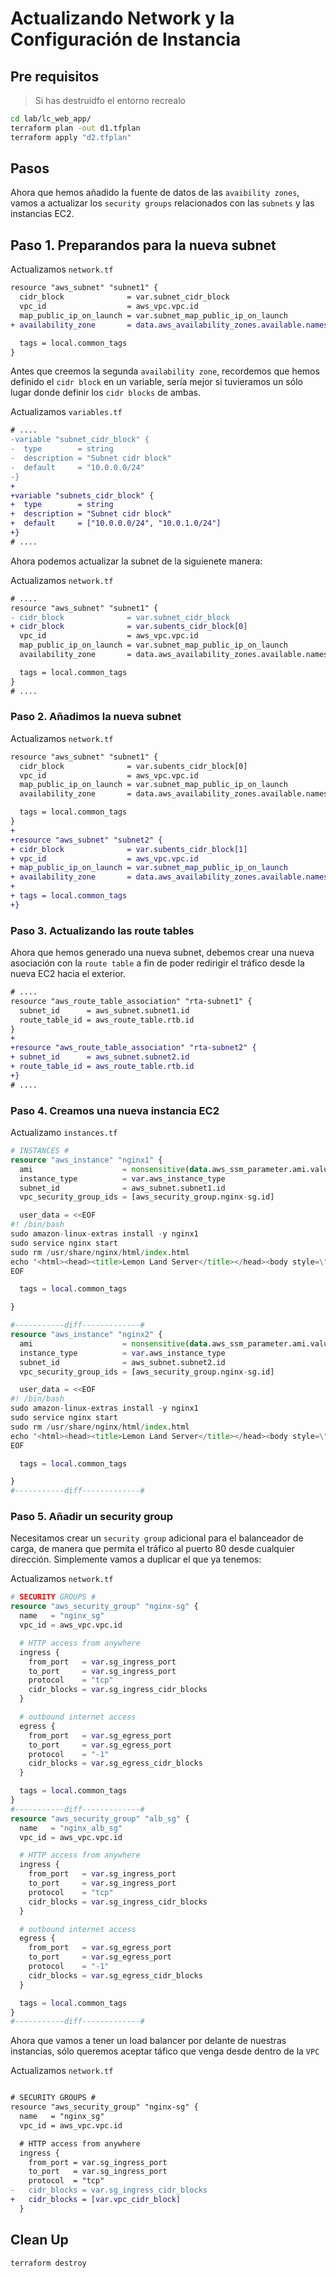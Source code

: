 # Actualizando Network y la Configuración de Instancia

## Pre requisitos

> Si has destruidfo el entorno recrealo

```bash
cd lab/lc_web_app/
terraform plan -out d1.tfplan
terraform apply "d2.tfplan"
```

## Pasos

Ahora que hemos añadido la fuente de datos de las `avaibility zones`, vamos a actualizar los `security groups` relacionados con las `subnets` y las instancias EC2.

## Paso 1. Preparandos para la nueva subnet

Actualizamos `network.tf`

```diff
resource "aws_subnet" "subnet1" {
  cidr_block              = var.subnet_cidr_block
  vpc_id                  = aws_vpc.vpc.id
  map_public_ip_on_launch = var.subnet_map_public_ip_on_launch
+ availability_zone       = data.aws_availability_zones.available.names[0]

  tags = local.common_tags
}
```

Antes que creemos la segunda `availability zone`, recordemos que hemos definido el `cidr block` en un variable, sería mejor si tuvieramos un sólo lugar donde definir los `cidr blocks` de ambas.

Actualizamos `variables.tf`

```diff
# ....
-variable "subnet_cidr_block" {
-  type        = string
-  description = "Subnet cidr block"
-  default     = "10.0.0.0/24"
-}
+
+variable "subnets_cidr_block" {
+  type        = string
+  description = "Subnet cidr block"
+  default     = ["10.0.0.0/24", "10.0.1.0/24"]
+}
# ....
```

Ahora podemos actualizar la subnet de la siguienete manera:

Actualizamos `network.tf`

```diff
# ....
resource "aws_subnet" "subnet1" {
- cidr_block              = var.subnet_cidr_block
+ cidr_block              = var.subents_cidr_block[0]
  vpc_id                  = aws_vpc.vpc.id
  map_public_ip_on_launch = var.subnet_map_public_ip_on_launch
  availability_zone       = data.aws_availability_zones.available.names[0]

  tags = local.common_tags
}
# ....
```

### Paso 2. Añadimos la nueva subnet

Actualizamos `network.tf`

```diff
resource "aws_subnet" "subnet1" {
  cidr_block              = var.subents_cidr_block[0]
  vpc_id                  = aws_vpc.vpc.id
  map_public_ip_on_launch = var.subnet_map_public_ip_on_launch
  availability_zone       = data.aws_availability_zones.available.names[0]

  tags = local.common_tags
}
+
+resource "aws_subnet" "subnet2" {
+ cidr_block              = var.subents_cidr_block[1]
+ vpc_id                  = aws_vpc.vpc.id
+ map_public_ip_on_launch = var.subnet_map_public_ip_on_launch
+ availability_zone       = data.aws_availability_zones.available.names[1]
+
+ tags = local.common_tags
+}
```

### Paso 3. Actualizando las route tables

Ahora que hemos generado una nueva subnet, debemos crear una nueva asociación con la `route table` a fin de poder redirigir el tráfico desde la nueva EC2 hacia el exterior.

```diff
# ....
resource "aws_route_table_association" "rta-subnet1" {
  subnet_id      = aws_subnet.subnet1.id
  route_table_id = aws_route_table.rtb.id
}
+
+resource "aws_route_table_association" "rta-subnet2" {
+ subnet_id      = aws_subnet.subnet2.id
+ route_table_id = aws_route_table.rtb.id
+}
# ....
```

### Paso 4. Creamos una nueva instancia EC2

Actualizamo `instances.tf`

```tf
# INSTANCES #
resource "aws_instance" "nginx1" {
  ami                    = nonsensitive(data.aws_ssm_parameter.ami.value)
  instance_type          = var.aws_instance_type
  subnet_id              = aws_subnet.subnet1.id
  vpc_security_group_ids = [aws_security_group.nginx-sg.id]

  user_data = <<EOF
#! /bin/bash
sudo amazon-linux-extras install -y nginx1
sudo service nginx start
sudo rm /usr/share/nginx/html/index.html
echo '<html><head><title>Lemon Land Server</title></head><body style=\"background-color:#1F778D\"><p style=\"text-align: center;\"><span style=\"color:#FFFFFF;\"><span style=\"font-size:28px;\">Welcome to &#127819; land</span></span></p></body></html>' | sudo tee /usr/share/nginx/html/index.html
EOF

  tags = local.common_tags

}

#-----------diff-------------#
resource "aws_instance" "nginx2" {
  ami                    = nonsensitive(data.aws_ssm_parameter.ami.value)
  instance_type          = var.aws_instance_type
  subnet_id              = aws_subnet.subnet2.id
  vpc_security_group_ids = [aws_security_group.nginx-sg.id]

  user_data = <<EOF
#! /bin/bash
sudo amazon-linux-extras install -y nginx1
sudo service nginx start
sudo rm /usr/share/nginx/html/index.html
echo '<html><head><title>Lemon Land Server</title></head><body style=\"background-color:#1F778D\"><p style=\"text-align: center;\"><span style=\"color:#FFFFFF;\"><span style=\"font-size:28px;\">Welcome to &#127819; land</span></span></p></body></html>' | sudo tee /usr/share/nginx/html/index.html
EOF

  tags = local.common_tags

}
#-----------diff-------------#
```

### Paso 5. Añadir un security group

Necesitamos crear un `security group` adicional para el balanceador de carga, de manera que permita el tráfico al puerto 80 desde cualquier dirección. Simplemente vamos a duplicar el que ya tenemos:

Actualizamos `network.tf`

```tf
# SECURITY GROUPS #
resource "aws_security_group" "nginx-sg" {
  name   = "nginx_sg"
  vpc_id = aws_vpc.vpc.id

  # HTTP access from anywhere
  ingress {
    from_port   = var.sg_ingress_port
    to_port     = var.sg_ingress_port
    protocol    = "tcp"
    cidr_blocks = var.sg_ingress_cidr_blocks
  }

  # outbound internet access
  egress {
    from_port   = var.sg_egress_port
    to_port     = var.sg_egress_port
    protocol    = "-1"
    cidr_blocks = var.sg_egress_cidr_blocks
  }

  tags = local.common_tags
}
#-----------diff-------------#
resource "aws_security_group" "alb_sg" {
  name   = "nginx_alb_sg"
  vpc_id = aws_vpc.vpc.id

  # HTTP access from anywhere
  ingress {
    from_port   = var.sg_ingress_port
    to_port     = var.sg_ingress_port
    protocol    = "tcp"
    cidr_blocks = var.sg_ingress_cidr_blocks
  }

  # outbound internet access
  egress {
    from_port   = var.sg_egress_port
    to_port     = var.sg_egress_port
    protocol    = "-1"
    cidr_blocks = var.sg_egress_cidr_blocks
  }

  tags = local.common_tags
}
#-----------diff-------------#
```

Ahora que vamos a tener un load balancer por delante de nuestras instancias, sólo queremos aceptar táfico que venga desde dentro de la `VPC`

Actualizamos `network.tf`

```diff

# SECURITY GROUPS #
resource "aws_security_group" "nginx-sg" {
  name   = "nginx_sg"
  vpc_id = aws_vpc.vpc.id

  # HTTP access from anywhere
  ingress {
    from_port = var.sg_ingress_port
    to_port   = var.sg_ingress_port
    protocol  = "tcp"
-   cidr_blocks = var.sg_ingress_cidr_blocks
+   cidr_blocks = [var.vpc_cidr_block]
  }

```


## Clean Up

```bash
terraform destroy
```